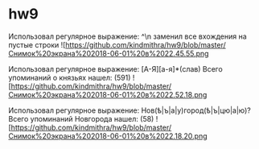 # hw9
Использовал регулярное выражение: ^\n заменил все вхождения на пустые строки
![https://github.com/kindmithra/hw9/blob/master/Снимок%20экрана%202018-06-01%20в%2022.45.55.png

Использовал регулярное выражение: [А-Я][а-я]*(слав) Всего упоминаний о князьях нашел: (591)
![https://github.com/kindmithra/hw9/blob/master/Снимок%20экрана%202018-06-01%20в%2022.52.18.png


Использовал регулярное выражение: Нов(ѣ|ъ|а|у)город(ѣ|ъ|цю|а|ю)? Всего упоминаний Новгорода нашел: (58)
![https://github.com/kindmithra/hw9/blob/master/Снимок%20экрана%202018-06-01%20в%2022.18.20.png
